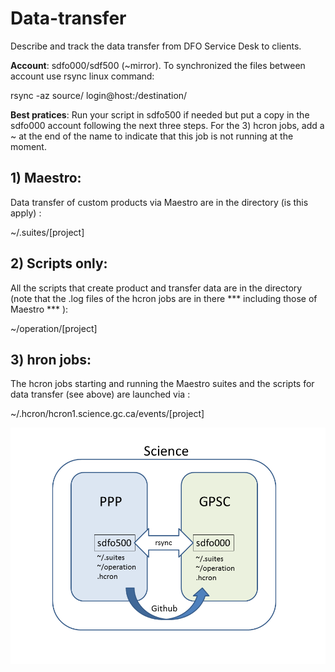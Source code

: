 # Data-transfer

Describe and track the data transfer from DFO Service Desk to clients.

**Account**: sdfo000/sdf500 (~mirror). To synchronized the files between account use rsync linux command:

  rsync -az source/ login@host:/destination/
  
**Best pratices**: Run your script in sdfo500 if needed but put a copy in the sdfo000 account following the next three steps. For the 3) hcron jobs, add a ~ at the end of the name to indicate that this job is not running at the moment.



## 1) Maestro:
Data transfer of custom products via Maestro are in the directory (is this apply) :

  ~/.suites/[project]

## 2) Scripts only:
All the scripts that create product and transfer data are in the directory (note that the .log files of the hcron jobs are in there *** including those of Maestro *** ):

  ~/operation/[project]

## 3) hron jobs:
The hcron jobs starting and running the Maestro suites and the scripts for data transfer (see above) are launched via :

  ~/.hcron/hcron1.science.gc.ca/events/[project]


![map setting (left bar)](https://github.com/DFO-Service-Desk/Data-transfer/blob/master/Data_transfer.png "Map Settings")

